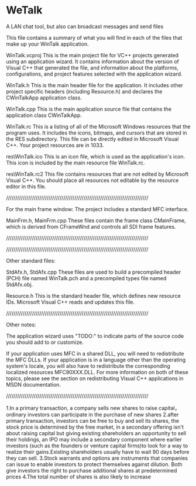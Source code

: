 # WeTalk
A LAN chat tool, but also can broadcast messages and send files

This file contains a summary of what you will find in each of the files that
make up your WinTalk application.

WinTalk.vcproj
    This is the main project file for VC++ projects generated using an application wizard.
    It contains information about the version of Visual C++ that generated the file, and
    information about the platforms, configurations, and project features selected with the
    application wizard.

WinTalk.h
    This is the main header file for the application.  It includes other
    project specific headers (including Resource.h) and declares the
    CWinTalkApp application class.

WinTalk.cpp
    This is the main application source file that contains the application
    class CWinTalkApp.

WinTalk.rc
    This is a listing of all of the Microsoft Windows resources that the
    program uses.  It includes the icons, bitmaps, and cursors that are stored
    in the RES subdirectory.  This file can be directly edited in Microsoft
    Visual C++. Your project resources are in 1033.

res\WinTalk.ico
    This is an icon file, which is used as the application's icon.  This
    icon is included by the main resource file WinTalk.rc.

res\WinTalk.rc2
    This file contains resources that are not edited by Microsoft
    Visual C++. You should place all resources not editable by
    the resource editor in this file.

/////////////////////////////////////////////////////////////////////////////

For the main frame window:
    The project includes a standard MFC interface.

MainFrm.h, MainFrm.cpp
    These files contain the frame class CMainFrame, which is derived from
    CFrameWnd and controls all SDI frame features.

/////////////////////////////////////////////////////////////////////////////




/////////////////////////////////////////////////////////////////////////////

Other standard files:

StdAfx.h, StdAfx.cpp
    These files are used to build a precompiled header (PCH) file
    named WinTalk.pch and a precompiled types file named StdAfx.obj.

Resource.h
    This is the standard header file, which defines new resource IDs.
    Microsoft Visual C++ reads and updates this file.

/////////////////////////////////////////////////////////////////////////////

Other notes:

The application wizard uses "TODO:" to indicate parts of the source code you
should add to or customize.

If your application uses MFC in a shared DLL, you will need
to redistribute the MFC DLLs. If your application is in a language
other than the operating system's locale, you will also have to
redistribute the corresponding localized resources MFC90XXX.DLL.
For more information on both of these topics, please see the section on
redistributing Visual C++ applications in MSDN documentation.

/////////////////////////////////////////////////////////////////////////////

1.In a primary transaction, a company sells new shares to raise capital，ordinary investors can participate in the purchase of new shares
2.after primary transaction, investors can be free to buy and sell its shares, the stock price is determined by the free market, in a secondary offering isn't about raising capital but giving existing shareholders an opportunity to sell their holdings, an IPO may include a secondary component where earlier investors (such as the founders or venture capital firms)to look for a way to realize their gains.Existing shareholders usually have to wait 90 days before they can sell.
3.Stock warrants and options are instruments that companies can issue to enable investors to protect themselves against dilution. Both give investors the right to purchase additional shares at predetermined prices
4.The total number of shares is also likely to increase
